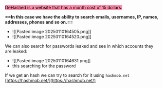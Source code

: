<mark style="background: #FF5582A6;">DeHashed is a website that has a month cost of 15 dollars.</mark>

**==In this case we have the ability to search emails, usernames, IP, names, addresses, phones and so on.==**
- ![[Pasted image 20250110164505.png]]
- ![[Pasted image 20250110164520.png]]


We can also search for passwords leaked and see in which accounts they are leaked:
- ![[Pasted image 20250110164631.png]]
- this searching for the password



If we get an hash we can try to search for it using `hashmob.net` [https://hashmob.net/](https://hashmob.net/)


